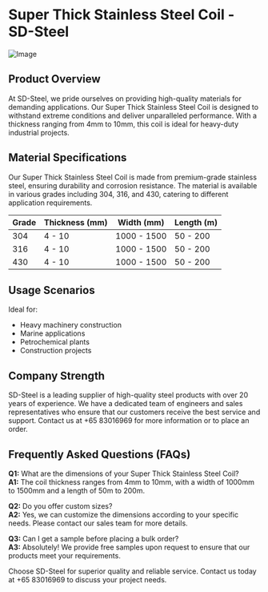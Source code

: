 # Super Thick Stainless Steel Coil - SD-Steel

![Image](https://github.com/user-attachments/assets/2567258e-e124-4816-932d-1809bd27ef0b)

## Product Overview
At SD-Steel, we pride ourselves on providing high-quality materials for demanding applications. Our Super Thick Stainless Steel Coil is designed to withstand extreme conditions and deliver unparalleled performance. With a thickness ranging from 4mm to 10mm, this coil is ideal for heavy-duty industrial projects.

## Material Specifications
Our Super Thick Stainless Steel Coil is made from premium-grade stainless steel, ensuring durability and corrosion resistance. The material is available in various grades including 304, 316, and 430, catering to different application requirements.

| Grade | Thickness (mm) | Width (mm) | Length (m) |
|-------|----------------|------------|------------|
| 304   | 4 - 10         | 1000 - 1500| 50 - 200   |
| 316   | 4 - 10         | 1000 - 1500| 50 - 200   |
| 430   | 4 - 10         | 1000 - 1500| 50 - 200   |

## Usage Scenarios
Ideal for:
- Heavy machinery construction
- Marine applications
- Petrochemical plants
- Construction projects

## Company Strength
SD-Steel is a leading supplier of high-quality steel products with over 20 years of experience. We have a dedicated team of engineers and sales representatives who ensure that our customers receive the best service and support. Contact us at +65 83016969 for more information or to place an order.

## Frequently Asked Questions (FAQs)
**Q1:** What are the dimensions of your Super Thick Stainless Steel Coil?  
**A1:** The coil thickness ranges from 4mm to 10mm, with a width of 1000mm to 1500mm and a length of 50m to 200m.

**Q2:** Do you offer custom sizes?  
**A2:** Yes, we can customize the dimensions according to your specific needs. Please contact our sales team for more details.

**Q3:** Can I get a sample before placing a bulk order?  
**A3:** Absolutely! We provide free samples upon request to ensure that our products meet your requirements.

Choose SD-Steel for superior quality and reliable service. Contact us today at +65 83016969 to discuss your project needs.